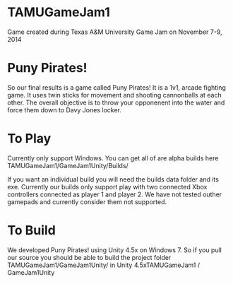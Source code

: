 TAMUGameJam1
============
Game created during Texas A&amp;M University Game Jam on November 7-9, 2014

Puny Pirates!
============
So our final results is a game called Puny Pirates! It is a 1v1, arcade fighting game. It uses twin sticks for movement and shooting cannonballs at each other. The overall objective is to throw your opponenent into the water and force them down to Davy Jones locker. 

To Play
===========
Currently only support Windows.
You can get all of are alpha builds here TAMUGameJam1/GameJam1Unity/Builds/ 

If you want an individual build you will need the builds data folder and its exe. Currently our builds only support play with two connected Xbox controllers connected as player 1 and player 2. We have not tested outher gamepads and currently consider them not supported. 

To Build
=========
We developed Puny Pirates! using Unity 4.5x on Windows 7. So if you pull our source you should be able to build the project folder TAMUGameJam1/GameJam1Unity/ in Unity 4.5xTAMUGameJam1 / GameJam1Unity

